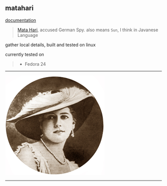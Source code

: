 ## matahari

[documentation](http://abhishekkr.github.io/matahari)

> [Mata Hari](https://en.wikipedia.org/wiki/Mata_Hari), accused German Spy.
> also means `Sun`, I think in Javanese Language

gather local details, built and tested on linux

currently tested on
> * Fedora 24

---

![image of Mata Hari](docs/Mata_Hari_Courtesy_Wikimedia.jpg)

---

